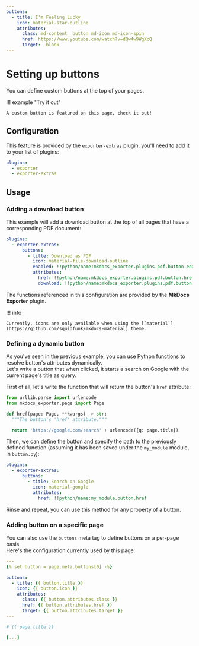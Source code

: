 ```yaml
---
buttons:
  - title: I'm Feeling Lucky
    icon: material-star-outline
    attributes:
      class: md-content__button md-icon md-icon-spin
      href: https://www.youtube.com/watch?v=dQw4w9WgXcQ
      target: _blank
---
```


# Setting up buttons

You can define custom buttons at the top of your pages.

!!! example "Try it out"

    A custom button is featured on this page, check it out!

## Configuration

This feature is provided by the `exporter-extras` plugin, you'll need to add it to your list of plugins:

```yaml
plugins:
  - exporter
  - exporter-extras
```

## Usage

### Adding a download button

This example will add a download button at the top of all pages that have a corresponding PDF document:

```yaml
plugins:
  - exporter-extras:
      buttons:
        - title: Download as PDF
          icon: material-file-download-outline
          enabled: !!python/name:mkdocs_exporter.plugins.pdf.button.enabled
          attributes:
            href: !!python/name:mkdocs_exporter.plugins.pdf.button.href
            download: !!python/name:mkdocs_exporter.plugins.pdf.button.download
```

The functions referenced in this configuration are provided by the **MkDocs Exporter** plugin.

!!! info

    Currently, icons are only available when using the [`material`](https://github.com/squidfunk/mkdocs-material) theme.

### Defining a dynamic button

As you've seen in the previous example, you can use Python functions to resolve button's attributes dynamically.  
Let's write a button that when clicked, it starts a search on Google with the current page's title as query.

First of all, let's write the function that will return the button's `href` attribute:

```python
from urllib.parse import urlencode
from mkdocs_exporter.page import Page

def href(page: Page, **kwargs) -> str:
  """The button's 'href' attribute."""

  return 'https://google.com/search' + urlencode({q: page.title})
```

Then, we can define the button and specify the path to the previously defined function (assuming it has been saved under the `my_module` module, in `button.py`):

```yaml
plugins:
  - exporter-extras:
      buttons:
        - title: Search on Google
          icon: material-google
          attributes:
            href: !!python/name:my_module.button.href
```

Rinse and repeat, you can use this method for any property of a button.

### Adding button on a specific page

You can also use the `buttons` meta tag to define buttons on a per-page basis.  
Here's the configuration currently used by this page:

```yaml
---
{% set button = page.meta.buttons[0] -%}

buttons:
  - title: {{ button.title }}
    icon: {{ button.icon }}
    attributes:
      class: {{ button.attributes.class }}
      href: {{ button.attributes.href }}
      target: {{ button.attributes.target }}
---

# {{ page.title }}

[...]
```
